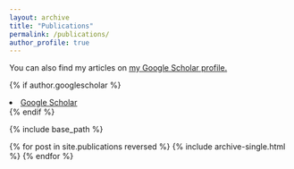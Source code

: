 ```yaml
---
layout: archive
title: "Publications"
permalink: /publications/
author_profile: true
---
```


You can also find my articles on <u><a href="{{author.googlescholar}}">my Google Scholar profile</a>.</u>

{% if author.googlescholar %}
     <li><a href="{{ author.googlescholar }}"><i class="fas fa-fw fa-graduation-cap"></i> Google Scholar</a></li>
{% endif %}

{% include base_path %}

{% for post in site.publications reversed %}
  {% include archive-single.html %}
{% endfor %}
